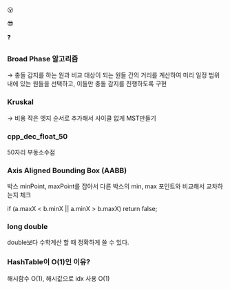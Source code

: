 😮  

😎 

❓ 

### Broad Phase 알고리즘

→ 충돌 감지를 하는 원과 비교 대상이 되는 원들 간의 거리를 계산하여 미리 일정 범위 내에 있는 원들을 선택하고, 이들만 충돌 감지를 진행하도록 구현

### Kruskal

→ 비용 작은 엣지 순서로 추가해서 사이클 없게 MST만들기 

### cpp_dec_float_50

50자리 부동소수점

### Axis Aligned Bounding Box (AABB)

박스 minPoint, maxPoint를 잡아서 다른 박스의 min, max 포인트와 비교해서 교차하는지 체크

if (a.maxX < b.minX || a.minX > b.maxX) return false;

### long double

double보다 수학계산 할 때 정확하게 쓸 수 있다.

### HashTable이 O(1)인 이유?

해시함수 O(1), 해시값으로 idx 사용 O(1)
